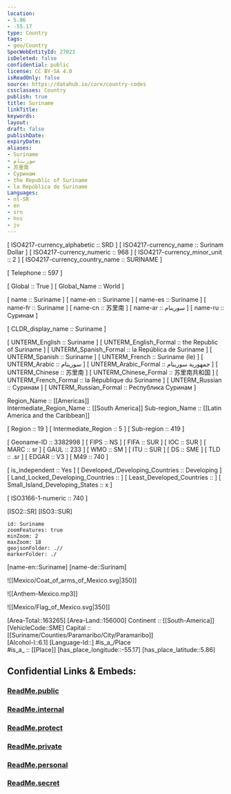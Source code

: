```yaml
---
location:
- 5.86
- -55.17
type: Country
tags:
- geo/Country
SpocWebEntityId: 27023
isDeleted: false
confidential: public
license: CC BY-SA 4.0
isReadOnly: false
source: https://datahub.io/core/country-codes
cssclasses: Country
publish: true
title: Suriname
linkTitle: 
keywords: 
layout: 
draft: false
publishDate: 
expiryDate: 
aliases:
- Suriname
- سورينام
- 苏里南
- Суринам
- the Republic of Suriname
- la República de Suriname
Languages:
- nl-SR
- en
- srn
- hns
- jv
---
```



[	ISO4217-currency_alphabetic	 :: SRD ] 
[	ISO4217-currency_name	 :: Surinam Dollar ] 
[	ISO4217-currency_numeric	 :: 968 ] 
[	ISO4217-currency_minor_unit	 :: 2 ] 
[	ISO4217-currency_country_name	 :: SURINAME ] 

[	Telephone	 :: 597 ] 

[	Global	 :: True ] 
[	Global_Name	 :: World ] 

[	name	 :: Suriname ] 
[	name-en	 :: Suriname ] 
[	name-es	 :: Suriname ] 
[	name-fr	 :: Suriname ] 
[	name-cn	 :: 苏里南 ] 
[	name-ar	 :: سورينام ] 
[	name-ru	 :: Суринам ] 

[	CLDR_display_name	 :: Suriname ] 

[	UNTERM_English	 :: Suriname ] 
[	UNTERM_English_Formal	 :: the Republic of Suriname ] 
[	UNTERM_Spanish_Formal	 :: la República de Suriname ] 
[	UNTERM_Spanish	 :: Suriname ] 
[	UNTERM_French	 :: Suriname (le) ] 
[	UNTERM_Arabic	 :: سورينام ] 
[	UNTERM_Arabic_Formal	 :: جمهورية سورينام ] 
[	UNTERM_Chinese	 :: 苏里南 ] 
[	UNTERM_Chinese_Formal	 :: 苏里南共和国 ] 
[	UNTERM_French_Formal	 :: la République du Suriname ] 
[	UNTERM_Russian	 :: Суринам ] 
[	UNTERM_Russian_Formal	 :: Республика Суринам ] 

Region_Name ::  [[Americas]]  
Intermediate_Region_Name ::  [[South America]] 
Sub-region_Name ::  [[Latin America and the Caribbean]] 

[	Region	 :: 19 ] 
[	Intermediate_Region	 :: 5 ] 
[	Sub-region	 :: 419 ] 

[	Geoname-ID	 :: 3382998 ] 
[	FIPS	 :: NS ] 
[	FIFA	 :: SUR ] 
[	IOC	 :: SUR ] 
[	MARC	 :: sr ] 
[	GAUL	 :: 233 ] 
[	WMO	 :: SM ] 
[	ITU	 :: SUR ] 
[	DS	 :: SME ] 
[	TLD	 :: .sr ] 
[	EDGAR	 :: V3 ] 
[	M49	 :: 740 ] 

[	is_independent	 :: Yes ] 
[	Developed_/Developing_Countries	 :: Developing ] 
[	Land_Locked_Developing_Countries	 ::  ] 
[	Least_Developed_Countries	 ::  ] 
[	Small_Island_Developing_States	 :: x ] 

[	ISO3166-1-numeric	 :: 740 ] 



[ISO2::SR] 
[ISO3::SUR] 

```leaflet
id: Suriname
zoomFeatures: true 
minZoom: 2 
maxZoom: 18
geojsonFolder: .//
markerFolder: ./
```

[name-en::Suriname] 
[name-de::Surinam] 

![[Mexico/Coat_of_arms_of_Mexico.svg|350]] 

![[Anthem-Mexico.mp3]] 

![[Mexico/Flag_of_Mexico.svg|350]] 

[Area-Total::163265] 
[Area-Land::156000] 
Continent :: [[South-America]]  
[VehicleCode::SME] 
Capital :: [[Suriname/Counties/Paramaribo/City/Paramaribo]]  
[Alcohol-l::6.1] 
[Language-Id::] 
#is_a_/Place  
#is_a_ :: [[Place]] 
[has_place_longitude::-55.17] 
[has_place_latitude::5.86] 


## Confidential Links & Embeds: 

### [ReadMe.public](/_public/\Earth\Continent\America~South\SurinameReadMe.public.md) 

### [ReadMe.internal](/_internal/\Earth\Continent\America~South\SurinameReadMe.internal.md) 

### [ReadMe.protect](/_protect/\Earth\Continent\America~South\SurinameReadMe.protect.md) 

### [ReadMe.private](/_private/\Earth\Continent\America~South\SurinameReadMe.private.md) 

### [ReadMe.personal](/_personal/\Earth\Continent\America~South\SurinameReadMe.personal.md) 

### [ReadMe.secret](/_secret/\Earth\Continent\America~South\SurinameReadMe.secret.md)

